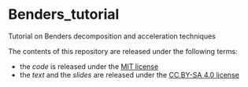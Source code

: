 # Benders_tutorial
Tutorial on Benders decomposition and acceleration techniques

The contents of this repository are released under the following terms:
* the _code_ is released under the [MIT license](https://mit-license.org/)
* the _text_ and the _slides_ are released under the [CC BY-SA 4.0 license](https://creativecommons.org/licenses/by-sa/4.0/)